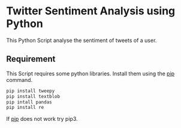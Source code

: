# Twitter Sentiment Analysis using Python
This Python Script analyse the sentiment of tweets of a user.


## Requirement

This Script requires some python libraries. Install them using the [pip](https://pip.pypa.io/en/stable/) command.

```bash
pip install tweepy
pip install textblob
pip intall pandas
pip install re
```
If [pip](https://pip.pypa.io/en/stable/) does not work try pip3.